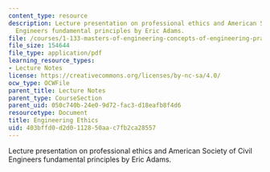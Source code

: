 ```yaml
---
content_type: resource
description: Lecture presentation on professional ethics and American Society of Civil
  Engineers fundamental principles by Eric Adams.
file: /courses/1-133-masters-of-engineering-concepts-of-engineering-practice-fall-2007/403bffd0d2d0112850aac7fb2ca28557_lec_18.pdf
file_size: 154644
file_type: application/pdf
learning_resource_types:
- Lecture Notes
license: https://creativecommons.org/licenses/by-nc-sa/4.0/
ocw_type: OCWFile
parent_title: Lecture Notes
parent_type: CourseSection
parent_uid: 050c740b-24e0-9d72-fac3-d18eafb8f4d6
resourcetype: Document
title: Engineering Ethics
uid: 403bffd0-d2d0-1128-50aa-c7fb2ca28557
---
```

Lecture presentation on professional ethics and American Society of Civil Engineers fundamental principles by Eric Adams.